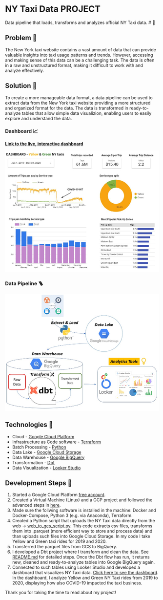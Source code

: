# NY Taxi Data PROJECT
Data pipeline that loads, transforms and analyzes official NY Taxi data. # 🚕

## Problem 📛
The New York taxi website contains a vast amount of data that can provide valuable insights into taxi usage patterns and trends. However, accessing and making sense of this data can be a challenging task. The data is often in a raw and unstructured format, making it difficult to work with and analyze effectively.

## Solution 🧪️
To create a more manageable data format, a data pipeline can be used to extract data from the New York taxi website providing a more structured and organized format for the data.
The data is transformed in ready-to-analyze tables that allow simple data visualizion, enabling users to easily explore and understand the data.

### Dashboard 📈
**[Link to the live, interactive dashboard](https://lookerstudio.google.com/reporting/ac652e29-8e51-4b6b-bf07-f1c3b53f619a/page/ahdGD)**

![Dashboard](https://github.com/gmzgian/NY-Taxi-Data-PROJECT/blob/main/Images/NY%20Taxi%20-%20Looker%20Studio.jpg)

### Data Pipeline 🪜
![Transformation_Flow](https://github.com/gmzgian/NY-Taxi-Data-PROJECT/blob/b752099514097301623bbc146905652b2b87ed9c/Images/data%20pipeline%20NY%20taxi.jpg)

## Technologies 🔩
* Cloud - [Google Cloud Platform](https://cloud.google.com/)
* Infrastructure as Code software - [Terraform](https://www.terraform.io/)
* Batch Processing - [Python](https://www.python.org/)
* Data Lake - [Google Cloud Storage](https://cloud.google.com/storage)
* Data Warehouse - [Google BigQuery](https://cloud.google.com/bigquery)
* Transformation - [Dbt](https://www.getdbt.com/)
* Data Visualization - [Looker Studio](https://cloud.google.com/looker-studio)

## Development Steps 🔧
1. Started a Google Cloud Platform [free account](https://cloud.google.com/free/docs/free-cloud-features#free-trial).
2. Created a Virtual Machine (Linux) and a GCP project and followed the advanced steps in [here](https://github.com/gmzgian/Worldwide-Labour-Force-Data-PROJECT/blob/f590ffc681a7bb024a575765718100038d26abde/GCP_setup/gcp_overview_setup.md).
3. Made sure the follwing software is installed in the machine: Docker and Docker-Compose, Python 3 (e.g. via Anaconda), Terraform.
4. Created a Python script that uploads the NY Taxi data directly from the web -> [web_to_gcs_script.py](https://github.com/gmzgian/NY-Taxi-Data-PROJECT/blob/1786bc520905546e7e52296142c57cb3a4da0135/Python_Script_for_Upload/web_to_gcs_script.py). This code extracts csv files, transforms them into .parquet (more efficient way to store and process data) and than uploads such files into Google Cloud Storage. In my code I take Yellow and Green taxi rides for 2019 and 2020.
5. Transferred the parquet files from GCS to BigQuery.
6. I developed a Dbt project where I transform and clean the data. See [README.md](https://github.com/gmzgian/NY-Taxi-Data-PROJECT/blob/424f23d47ea6dcff72ac3fdfd2b1ecb8bd5c14a9/DBT/README.md) for detailed steps. Once the Dbt flow has run, it returns new, cleaned and ready-to-analyze tables into Google BigQuery again.
7. Connected to such tables using Looker Studio and developed a dashboard that visualizes NY Taxi data. [Click here to see the dashboard](https://lookerstudio.google.com/reporting/ac652e29-8e51-4b6b-bf07-f1c3b53f619a/page/ahdGD). In the dashboard, I analyze Yellow and Green NY Taxi rides from 2019 to 2020, displaying how also COVID-19 impacted the taxi business. 



Thank you for taking the time to read about my project!
